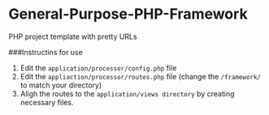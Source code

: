 # General-Purpose-PHP-Framework
PHP project template with pretty URLs

###Instructins for use
1. Edit the `application/processor/config.php` file
2. Edit the `appliaction/processor/routes.php` file (change the `/framework/` to match your directory)
3. Aligh the routes to the `application/views directory` by creating necessary files.
